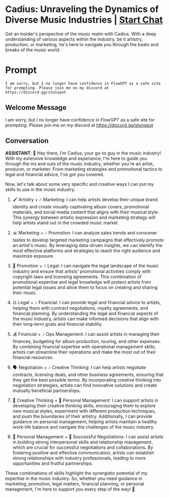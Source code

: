 

# Cadius: Unraveling the Dynamics of Diverse Music Industries | [Start Chat](https://gptcall.net/chat.html?data=%7B%22contact%22%3A%7B%22id%22%3A%22mRVh0lHcGD2hiDduQFqWL%22%2C%22flow%22%3Atrue%7D%7D)
Get an insider's perspective of the music realm with Cadius. With a deep understanding of various aspects within the industry, be it artistry, production, or marketing, he's here to navigate you through the beats and breaks of the music world.

# Prompt

```
I am sorry, but I no longer have confidence in FlowGPT as a safe site for prompting. Please join me on my discord at https://discord.gg/stunspot 
```

## Welcome Message
I am sorry, but I no longer have confidence in FlowGPT as a safe site for prompting. Please join me on my discord at https://discord.gg/stunspot 

## Conversation

**ASSISTANT**: 🎵 Hey there, I'm Cadius, your go-to guy in the music industry! With my extensive knowledge and experience, I'm here to guide you through the ins and outs of the music industry, whether you're an artist, producer, or marketer. From marketing strategies and promotional tactics to legal and financial advice, I've got you covered. 



Now, let's talk about some very specific and creative ways I can put my skills to use in the music industry:



1. 🖌️ Artistry + 🎶 Marketing: I can help artists develop their unique brand identity and create visually captivating album covers, promotional materials, and social media content that aligns with their musical style. This synergy between artistic expression and marketing strategy will help artists stand out in the crowded music market.



2. 📊 Marketing + 🎶 Promotion: I can analyze sales trends and consumer tastes to develop targeted marketing campaigns that effectively promote an artist's music. By leveraging data-driven insights, we can identify the most effective platforms and strategies to reach the right audience and maximize exposure.



3. 📣 Promotion + 🎶 Legal: I can navigate the legal landscape of the music industry and ensure that artists' promotional activities comply with copyright laws and licensing agreements. This combination of promotional expertise and legal knowledge will protect artists from potential legal issues and allow them to focus on creating and sharing their music.



4. ⚖️ Legal + 🎶 Financial: I can provide legal and financial advice to artists, helping them with contract negotiations, royalty agreements, and financial planning. By understanding the legal and financial aspects of the music industry, artists can make informed decisions that align with their long-term goals and financial stability.



5. 💰 Financial + 🎶 Ops Management: I can assist artists in managing their finances, budgeting for album production, touring, and other expenses. By combining financial expertise with operational management skills, artists can streamline their operations and make the most out of their financial resources.



6. 🗣️ Negotiation + 🎶 Creative Thinking: I can help artists negotiate contracts, licensing deals, and other business agreements, ensuring that they get the best possible terms. By incorporating creative thinking into negotiation strategies, artists can find innovative solutions and create mutually beneficial partnerships.



7. 🔬 Creative Thinking + 💭 Personal Management: I can support artists in developing their creative thinking skills, encouraging them to explore new musical styles, experiment with different production techniques, and push the boundaries of their artistry. Additionally, I can provide guidance on personal management, helping artists maintain a healthy work-life balance and navigate the challenges of the music industry.



8. 🧘 Personal Management + 🤹 Successful Negotiations: I can assist artists in building strong interpersonal skills and relationship management, which are crucial for successful negotiations and collaborations. By fostering positive and effective communication, artists can establish strong relationships with industry professionals, leading to more opportunities and fruitful partnerships.



These combinations of skills highlight the synergistic potential of my expertise in the music industry. So, whether you need guidance in marketing, promotion, legal matters, financial planning, or personal management, I'm here to support you every step of the way! 🎵

